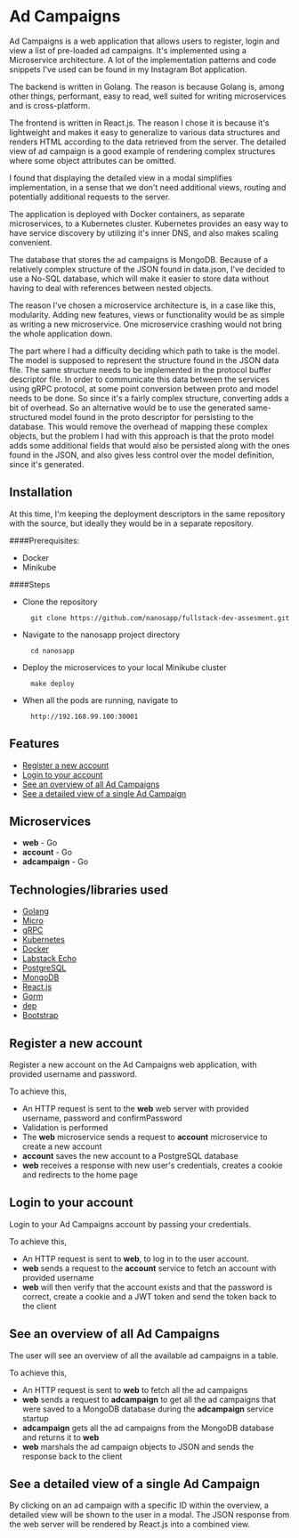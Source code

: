 # Ad Campaigns

Ad Campaigns is a web application that allows users to register, login and view a list of pre-loaded ad campaigns.
It's implemented using a Microservice architecture.
A lot of the implementation patterns and code snippets I've used can be found in my Instagram Bot application.

The backend is written in Golang. The reason is because Golang is, among other things, performant, easy to read,
well suited for writing microservices and is cross-platform.

The frontend is written in React.js. The reason I chose it is because it's lightweight and makes it easy to generalize 
to various data structures and renders HTML according to the data retrieved from the server.
The detailed view of ad campaign is a good example of rendering complex structures where some object attributes can be omitted.

I found that displaying the detailed view in a modal simplifies implementation, in a sense that we don't need additional views, 
routing and potentially additional requests to the server.

The application is deployed with Docker containers, as separate microservices, to a Kubernetes cluster.
Kubernetes provides an easy way to have service discovery by utilizing it's inner DNS, and also makes scaling convenient.

The database that stores the ad campaigns is MongoDB. Because of a relatively complex structure of the JSON found in
 data.json, I've decided to use a No-SQL database, which will make it easier to store data without having to deal 
 with references between nested objects.
 
The reason I've chosen a microservice architecture is, in a case like this, modularity. Adding new features, views or 
functionality would be as simple as writing a new microservice. One microservice crashing would not bring the whole application 
down. 
 
The part where I had a difficulty deciding which path to take is the model. The model is supposed to represent the structure 
found in the JSON data file. The same structure needs to be implemented in the protocol buffer descriptor file.
In order to communicate this data between the services using gRPC protocol, at some point conversion between proto and model 
needs to be done. 
So since it's a fairly complex structure, converting adds a bit of overhead. So an alternative would be to use the generated 
same-structured model found in the proto descriptor for persisting to the database. This would remove the overhead of mapping these
 complex objects, but the problem I had with this approach is that the proto model adds some additional fields that would also 
 be persisted along with the ones found in the JSON, and also gives less control over the model definition, since it's generated.
 
## Installation

At this time, I'm keeping the deployment descriptors in the same repository with the source, but ideally they would 
be in a separate repository. 

####Prerequisites:

- Docker
- Minikube

####Steps
- Clone the repository

        git clone https://github.com/nanosapp/fullstack-dev-assesment.git

- Navigate to the nanosapp project directory 

        cd nanosapp

- Deploy the microservices to your local Minikube cluster

        make deploy
        
- When all the pods are running, navigate to
        
        http://192.168.99.100:30001

## Features

- [Register a new account](#register-a-new-account)
- [Login to your account](#login-to-your-account)
- [See an overview of all Ad Campaigns](#see-an-overview-of-all-ad-campaigns)
- [See a detailed view of a single Ad Campaign](#see-a-detailed-view-of-a-single-ad-campaign)

## Microservices

- **web** - Go
- **account** - Go
- **adcampaign** - Go

## Technologies/libraries used

- [Golang](https://golang.org)
- [Micro](https://micro.mu)
- [gRPC](https://grpc.io)
- [Kubernetes](https://kubernetes.io)
- [Docker](https://www.docker.com)
- [Labstack Echo](https://echo.labstack.com)
- [PostgreSQL](https://www.postgresql.org)
- [MongoDB](https://www.mongodb.com)
- [React.js](https://reactjs.org)
- [Gorm](http://gorm.io)
- [dep](https://golang.github.io/dep)
- [Bootstrap](https://getbootstrap.com)


## Register a new account

Register a new account on the Ad Campaigns web application, with provided username and password.

To achieve this,
- An HTTP request is sent to the **web** web server with provided username, password and confirmPassword
- Validation is performed
- The **web** microservice sends a request to **account** microservice to create a new account
- **account** saves the new account to a PostgreSQL database
- **web** receives a response with new user's credentials, creates a cookie and redirects to the
    home page

## Login to your account

Login to your Ad Campaigns account by passing your credentials.

To achieve this,
- An HTTP request is sent to **web**, to log in to the user account.
- **web** sends a request to the **account** service to fetch an account with provided username
- **web** will then verify that the account exists and that the password is correct, create 
    a cookie and a JWT token and send the token back to the client


## See an overview of all Ad Campaigns

The user will see an overview of all the available ad campaigns in a table.

To achieve this,
- An HTTP request is sent to **web** to fetch all the ad campaigns 
- **web** sends a request to **adcampaign** to get all the ad campaigns that were saved to a MongoDB database 
    during the **adcampaign** service startup
- **adcampaign** gets all the ad campaigns from the MongoDB database and returns it to **web**
- **web** marshals the ad campaign objects to JSON and sends the response back to the client

## See a detailed view of a single Ad Campaign

By clicking on an ad campaign with a specific ID within the overview, a detailed view will be shown to the user 
in a modal. The JSON response from the web server will be rendered by React.js into a combined view.

